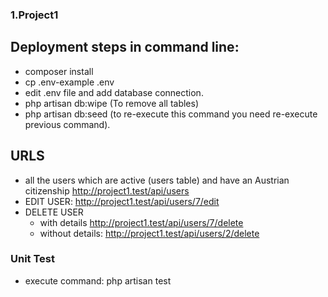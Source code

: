 
### 1.Project1

## Deployment steps in command line:
- composer install
- cp .env-example .env
- edit .env file and add database connection.
- php artisan db:wipe (To remove all tables)
- php artisan db:seed (to re-execute this command you need re-execute previous command).

## URLS
- all the users which are active (users table) and have an Austrian citizenship
  http://project1.test/api/users
- EDIT USER:  http://project1.test/api/users/7/edit
- DELETE USER 
  - with details
  http://project1.test/api/users/7/delete
  - without details:
  http://project1.test/api/users/2/delete

### Unit Test
- execute command:
   php artisan test

